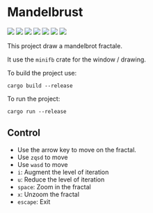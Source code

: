 # Mandelbrust

![](images/base_mandel.png)
![](images/mandel1.png)
![](images/mandel2.png)
![](images/mandel3.png)
![](images/mandel4.png)
![](images/mandel5.png)
![](images/mandel_unzoomed.png)

This project draw a mandelbrot fractale.

It use the `minifb` crate for the window / drawing.

To build the project use:
```
cargo build --release
```

To run the project:
```
cargo run --release
```

## Control

- Use the arrow key to move on the fractal.
- Use `zqsd` to move
- Use `wasd` to move
- `i`: Augment the level of iteration
- `u`: Reduce the level of iteration
- `space`: Zoom in the fractal
- `x`: Unzoom the fractal
- `escape`: Exit
